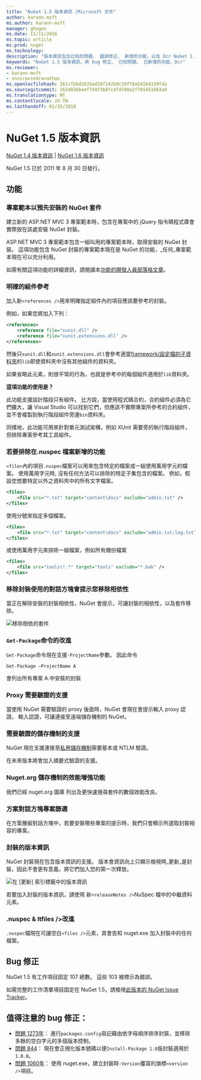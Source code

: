 ```yaml
---
title: "NuGet 1.5 版本資訊 |Microsoft 文件"
author: karann-msft
ms.author: karann-msft
manager: ghogen
ms.date: 11/11/2016
ms.topic: article
ms.prod: nuget
ms.technology: 
description: "版本資訊包含已知的問題、 錯誤修正、 新增的功能，以及 Dcr NuGet 1.5。"
keywords: "NuGet 1.5 版本資訊，將 bug 修正、 已知問題、 已新增的功能，Dcr"
ms.reviewer:
- karann-msft
- unniravindranathan
ms.openlocfilehash: 261cfbbd262bad28f142b0c3dff8a541641d9fda
ms.sourcegitcommit: 262d026beeffd4f3b6fc47d780a2f701451663a8
ms.translationtype: MT
ms.contentlocale: zh-TW
ms.lasthandoff: 01/25/2018
---
```

# <a name="nuget-15-release-notes"></a>NuGet 1.5 版本資訊

[NuGet 1.4 版本資訊](../release-notes/nuget-1.4.md) | [NuGet 1.6 版本資訊](../release-notes/nuget-1.6.md)

NuGet 1.5 已於 2011 年 8 月 30 日發行。

## <a name="features"></a>功能

### <a name="project-templates-with-preinstalled-nuget-packages"></a>專案範本以預先安裝的 NuGet 套件
建立新的 ASP.NET MVC 3 專案範本時，包含在專案中的 jQuery 指令碼程式庫會實際放在該處安裝 NuGet 封裝。

ASP.NET MVC 3 專案範本包含一組叫用的專案範本時，取得安裝的 NuGet 封裝。 這項功能包含 NuGet 封裝的專案範本現在是 NuGet 的功能，_任何_專案範本現在可以充分利用。

如需有關這項功能的詳細資訊，請閱讀本[功能的開發人員部落格文章](http://blogs.msdn.com/b/marcinon/archive/2011/07/08/project-templates-and-preinstalled-nuget-packages.aspx)。

### <a name="explicit-assembly-references"></a>明確的組件參考

加入新`<references />`用來明確指定組件內的項目應該要參考的封裝。

例如，如果您將加入下列：

```xml
<references>
    <reference file="xunit.dll" />
    <reference file="xunit.extensions.dll" />
</references>
```

然後只`xunit.dll`和`xunit.extensions.dll`會參考適當[framework/設定檔的子資料夾](../schema/nuspec.md#explicit-assembly-references)的`lib`即使資料夾中沒有其他組件的資料夾。

如果省略此元素，則很平常的行為，也就是參考中的每個組件適用於`lib`資料夾。

__這項功能的使用是？__

此功能支援設計階段只有組件。 比方說，當使用程式碼合約，合約組件必須為它們擴大，讓 Visual Studio 可以找到它們，但應該不實際專案所參考的合約組件，並不會複製到執行階段組件旁邊`bin`資料夾。

同樣地，此功能可用來針對單元測試架構，例如 XUnit 需要旁的執行階段組件，但排除專案參考其工具組件。

### <a name="added-ability-to-exclude-files-in-the-nuspec"></a>若要排除在.nuspec 檔案新增的功能
`<file>`內的項目`.nuspec`檔案可以用來包含特定的檔案或一組使用萬用字元的檔案。 使用萬用字元時, 沒有任何方法可以排除的特定子集包含的檔案。 例如，假設您想要特定以外之資料夾中的所有文字檔案。

```xml
<files>
    <file src="*.txt" target="content\docs" exclude="admin.txt" />
</files>
```

使用分號來指定多個檔案。

```xml
<files>
    <file src="*.txt" target="content\docs" exclude="admin.txt;log.txt" />
</files>
```

或使用萬用字元來排除一組檔案，例如所有備份檔案

```xml
<files>
    <file src="tools\*.*" target="tools" exclude="*.bak" />
</files>
```

### <a name="removing-packages-using-the-dialog-prompts-to-remove-dependencies"></a>移除封裝使用的對話方塊會提示您移除相依性
當正在解除安裝的封裝相依性，NuGet 會提示，可讓封裝的相依性，以及套件移除。

![移除相依的套件](./media/remove-dependent-packages.png)


### <a name="get-package-command-improvement"></a>`Get-Package`命令的改進
`Get-Package`命令現在支援`-ProjectName`參數。 因此命令

    Get-Package –ProjectName A

會列出所有專案 A.中安裝的封裝

### <a name="support-for-proxies-that-require-authentication"></a>Proxy 需要驗證的支援
當使用 NuGet 需要驗證的 proxy 後面時，NuGet 會現在會提示輸入 proxy 認證。 輸入認證，可讓連接至遠端儲存機制的 NuGet。

### <a name="support-for-repositories-that-require-authentication"></a>需要驗證的儲存機制的支援
NuGet 現在支援連接至[私用儲存機制](../hosting-packages/local-feeds.md)需要基本或 NTLM 驗證。

在未來版本將會加入摘要式驗證的支援。

### <a name="performance-improvements-to-the-nugetorg-repository"></a>Nuget.org 儲存機制的效能增強功能
我們已經 nuget.org 圖庫 列出及更快速搜尋套件的數個效能改良。

### <a name="solution-dialog-project-filtering"></a>方案對話方塊專案篩選
在方案層級對話方塊中，若要安裝哪些專案的提示時，我們只會顯示所選取封裝相容的專案。

### <a name="package-release-notes"></a>封裝的版本資訊
NuGet 封裝現在包含版本資訊的支援。 版本會資訊向上只顯示檢視時_更新_是封裝，因此不會更有意義，將它們加入您的第一次釋放。

![在 [更新] 索引標籤中的版本資訊](./media/manage-nuget-packages-release-notes.png)

若要加入封裝的版本資訊，請使用 新`<releaseNotes />`NuSpec 檔中的中繼資料元素。

### <a name="nuspec-ltfiles-gt-improvement"></a>.nuspec & ltfiles /&gt;改進
`.nuspec`檔現在可讓空白`<files />`元素，其會告知 nuget.exe 加入封裝中的任何檔案。

## <a name="bug-fixes"></a>Bug 修正
NuGet 1.5 有工作項目固定 107 總數。 這些 103 被標示為錯誤。

如需完整的工作清單項目固定在 NuGet 1.5，請檢視[此版本的 NuGet Issue Tracker](http://nuget.codeplex.com/workitem/list/advanced?keyword=&status=All&type=All&priority=All&release=NuGet%201.5&assignedTo=All&component=All&sortField=Summary&sortDirection=Descending&page=0)。

## <a name="bug-fixes-worth-noting"></a>值得注意的 bug 修正：

* [問題 1273年](http://nuget.codeplex.com/workitem/1273)： 進行`packages.config`易記藉由依字母順序排序封裝，並移除多餘的空白字元的多個版本控制。
* [問題 844](http://nuget.codeplex.com/workitem/844)： 現在會正規化版本號碼以便`Install-Package 1.0`版封裝適用於`1.0.0`。
* [問題 1060年](http://nuget.codeplex.com/workitem/1060)： 使用 nuget.exe，建立封裝時`-Version`覆寫的旗標`<version />`項目。
